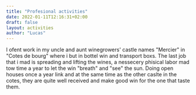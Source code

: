 ```yaml
---
title: "Profesional activities"
date: 2022-01-11T12:16:31+02:00
draft: false
layout: activities
author: "Lucas"
---
```


I ofent work in my uncle and aunt winegrowers' castle names "Mercier" in "Cotes de bourg" where i but in bottel win and transport boxs. The last job that i mad is spreading and lifting the wines, a nessecery phisical labor mad tow time a year to let the win "breath" and "see" the sun. Doing open houses once a year link and at the same time as the other caslte in the cotes, they are quite well received and make good win for the one that taste them.
